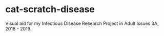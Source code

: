 # cat-scratch-disease
Visual aid for my Infectious Disease Research Project in Adult Issues 3A, 2018 - 2019.
